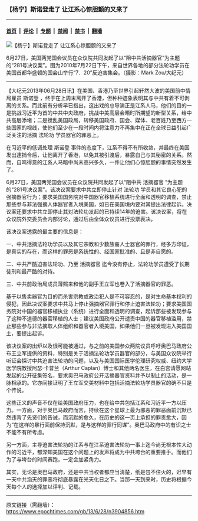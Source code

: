 ### 【杨宁】斯诺登走了 让江系心惊胆颤的又来了

---

#### [首页](../../../..?n3904856) &nbsp;|&nbsp; [评论](../../../../../epoch-comment?n3904856) &nbsp;|&nbsp; [专题](../../../../../epoch-special?n3904856) &nbsp;|&nbsp; [禁闻](../../../../../epoch-news?n3904856) &nbsp;|&nbsp; [禁书](../../../../../books?n3904856) &nbsp;|&nbsp; [翻墙](https://github.com/gfw-breaker/nogfw/blob/master/README.md?n3904856)


<div><img alt="【杨宁】斯诺登走了 让江系心惊胆颤的又来了" class="attachment-djy_600_400 size-djy_600_400 wp-post-image" src="https://i.epochtimes.com/assets/uploads/2013/06/1306290906332039.jpg"/>
<div class="caption">
 <p>
  6月27日，美国两党国会议员在众议院共同发起了以“阻中共活摘器官”为主题的“281号决议案”。图为2010年7月22日下午，来自世界各地的部分法轮功学员在美国首都华盛顿的国会山举行“7．20”反迫害集会。（摄影：Mark Zou/大纪元）
 </p>
</div></div><hr/><div class="post_content" id="artbody" itemprop="articleBody">
 <!-- article content begin -->
 <p>
  【大纪元2013年06月28日讯】在美国、香港乃至世界引起轩然大波的美国前中情局雇员
  <ok href="https://www.epochtimes.com/gb/tag/%E6%96%AF%E8%AF%BA%E7%99%BB.html">
   斯诺登
  </ok>
  ，终于在上周末离开了香港，但种种迹象表明其与中共有着不可剥离的关系。而此前有分析早已指出，这出戏的总导演正是江系人马，他们的目的一是挑战习近平为首的中共中央政府，挑战中美高层会晤时所期望的新型关系，给中共高层添堵；二是搅乱美国政局，转移美国政府、国会、媒体、老百姓乃至西方一些国家的视线，使他们至少在一段时间内将注意力不再集中在正在全球日益引起广泛关注的活摘
  <ok href="https://www.epochtimes.com/gb/tag/%E6%B3%95%E8%BD%AE%E5%8A%9F.html">
   法轮功
  </ok>
  学员器官的罪恶上。
 </p>
 <p>
  在习近平的低调处理
  <ok href="https://www.epochtimes.com/gb/tag/%E6%96%AF%E8%AF%BA%E7%99%BB.html">
   斯诺登
  </ok>
  事件的态度下，江系不得不有所收敛，并最终在美国发出逮捕令后，让他离开了香港，以免其被引渡后，暴露自己与其秘密的关系。然而，自鸣得意的江系人马暗中尚未高兴多久，一件让他们心惊胆颤的事情突然发生了。
 </p>
 <p>
  6月27日，美国两党国会议员在众议院共同发起了以“阻中共
  <ok href="https://www.epochtimes.com/gb/tag/%E6%B4%BB%E6%91%98%E5%99%A8%E5%AE%98.html">
   活摘器官
  </ok>
  ”为主题的“281号决议案”。该决议案要求中共立即停止针对
  <ok href="https://www.epochtimes.com/gb/tag/%E6%B3%95%E8%BD%AE%E5%8A%9F.html">
   法轮功
  </ok>
  学员和其它良心犯的强摘器官行为；要求美国国务院对中国器官移植系统进行全面和透明的调查，禁止那些参与非法强摘人体器官者入境美国，如已在美国境内要对其提出法律起诉。决议案还要求中共立即停止其对法轮功发起的已持续14年的迫害。该决议案，将在众议院外交委员会内部讨论，通过后由全体众议员进行投票表决。
 </p>
 <p>
  该决议案透露的最主要的信息是：
 </p>
 <p>
  一、中共活摘法轮功学员以及其它宗教和少数族裔人士器官的罪行，经多方印证，是真实的存在，而这样的罪恶是系统性的、经国家批准的、且是非自愿的。
 </p>
 <p>
  二、中共严酷迫害法轮功、乃至
  <ok href="https://www.epochtimes.com/gb/tag/%E6%B4%BB%E6%91%98%E5%99%A8%E5%AE%98.html">
   活摘器官
  </ok>
  迄今没有停止，法轮功学员遭受了长期徒刑和最严酷的对待。
 </p>
 <p>
  三、中共前政治局成员薄熙来和他的副手王立军也卷入了活摘器官的罪恶。
 </p>
 <p>
  基于以售卖器官为目的而杀害宗教或政治犯人是不可容忍的，是对生命基本权利的侵犯，因此决议案要求中共马上停止强摘器官罪行和停止迫害法轮功；要求美国国务院对中国的器官移植执业（系统）进行全面和透明的调查，起诉那些被发现参与了这种不道德的器官移植的人士；建议美国政府公开谴责中国的器官移植滥用，禁止那些参与非法摘取人体组织和器官者入境美国，如果他们一旦被发现进入美国国土，要提出起诉。
 </p>
 <p>
  该决议案的出炉以及很可能被通过，与之前的美国参众两院议员呼吁奥巴马政府公布王立军提供的资料，特别是关于活摘法轮功学员器官的部分，与美国众议院举行听证会探讨中共迫害法轮功的问题，以及与美国国际医学伦理研究权威、纽约大学医学院教授阿瑟‧卡普兰（Arthur Caplan）博士和其他两名医生，在白宫请愿网站发起的公开征集签名，要求奥巴马政府公开活摘器官资料并予以制止的活动，是一脉相承的。它亦间接证明了王立军交美材料中包括活摘法轮功学员器官的确不只是个传说。
 </p>
 <p>
  这些正义的声音不仅在给美国政府压力，也在给中共包括江系和习近平一方以压力。一方面，对于奥巴马政府而言，持续在这个星球上最为邪恶的罪恶面前沉默已然违背了先贤们的告诫，而沉默的愈久，在历史的这一页上承担的罪责愈大，因为“在这样的暴行面前保持沉默，是与这样的罪行同谋”。奥巴马政府中的有识之士不能不有所考虑。
 </p>
 <p>
  另一方面，主导迫害法轮功的江系与在江系迫害法轮功一事上迄今尚无根本性大动作的习近平，都深知美国在这个问题上的发声将成为中共垮台的重要推手。而他们为了与垮台的时间赛跑，一定会加紧角力。
 </p>
 <p>
  其实，无论是奥巴马政府，还是中共当权者都应当清楚，纸是包不住火的，迟早有一天中共滔天的罪恶将彻底暴露在光天化日之下。当那一天到来时，历史将根据今天每个人的选择加以评判、记载。
 </p>
 <p>
  <!-- article content end -->
  <div id="below_article_ad">
  </div>
 </p>
</div>


---

原文链接（需翻墙）：https://www.epochtimes.com/gb/13/6/28/n3904856.htm